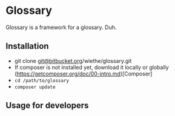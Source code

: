 # Glossary
Glossary is a framework for a glossary. Duh.

## Installation
* git clone git@bitbucket.org/wiethe/glossary.git
* If composer is not installed yet, download it locally or globally (https://getcomposer.org/doc/00-intro.md)[Composer]
* ```cd /path/to/glossary```
* ```composer update```

## Usage for developers